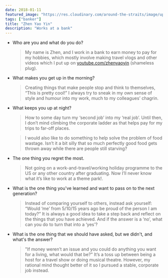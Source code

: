 ```yaml
---
date: 2018-01-11
featured_image: "https://res.cloudinary.com/around-the-straits/image/upload/c_fill,g_face,w_800/v1515709803/Zhen_Mekong_xqsruf.jpg"
tags: ["banker"]
title: "Zhen Yao Yin"
description: "Works at a bank"
---
```

* Who are you and what do you do?

    >  My name is Zhen, and I work in a bank to earn money to pay for my hobbies, which mostly involve making travel vlogs and other videos which I put up on [youtube.com/zhenyaoyin](youtube.com/zhenyaoyin) (shameless plug).

<!--more-->

* What makes you get up in the morning?

    > Creating things that make people stop and think to themselves, “This is pretty cool!” I always try to sneak in my own sense of style and humour into my work, much to my colleagues’ chagrin.

* What keeps you up at night?

    > How to some day turn my ‘second job’ into my ‘real job’. Until then, I don’t mind climbing the corporate ladder as that helps pay for my trips to far-off places.

    > I would also like to do something to help solve the problem of food wastage. Isn’t it a bit silly that so much perfectly good food gets thrown away while there are people still starving?

* The one thing you regret the most.

    > Not going on a work-and-travel/working holiday programme to the US or any other country after graduating. Now I’ll never know what it’s like to work at a theme park!.

* What is the one thing you've learned and want to pass on to the next generation?

    > Instead of comparing yourself to others, instead ask yourself: “Would ‘me’ from 5/10/15 years ago be proud of the person I am today?” It is always a good idea to take a step back and reflect on the things that you have achieved. And if the answer is a ‘no’, what can you do to turn that into a ‘yes’?

* What is the one thing that we should have asked, but we didn't, and what's the answer?

    > "If money weren’t an issue and you could do anything you want for a living, what would that be?" It’s a toss up between being a host for a travel show or doing musical theatre. However, my rational mind thought better of it so I pursued a stable, corporate job instead.
